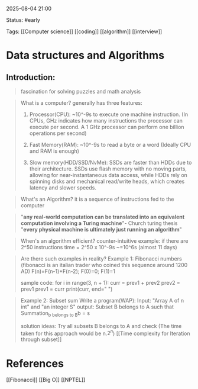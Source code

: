 
2025-08-04 21:00

Status: #early

Tags: [[Computer science]] [[coding]] [[algorithm]] [[interview]] 




# Data structures and Algorithms

## Introduction:
   >fascination for solving puzzles and math analysis

   >What is a computer? generally has three features:
   >1. Processor(CPU): ~10^-9s to execute one machine instruction. (In CPUs, GHz indicates how many instructions the processor can execute per second. A 1 GHz processor can perform one billion operations per second)
   >
   >2. Fast Memory(RAM): ~10^-9s to read a byte or a word (Ideally CPU and RAM is enough)
   >
   >3. Slow memory(HDD/SSD/NvMe): SSDs are faster than HDDs due to their architecture. SSDs use flash memory with no moving parts, allowing for near-instantaneous data access, while HDDs rely on spinning disks and mechanical read/write heads, which creates latency and slower speeds.
   
   >What's an Algorithm?  it is a sequence of instructions fed to the computer
   
   >"**any real-world computation can be translated into an equivalent computation involving a Turing machine**"- Church turing thesis
   >"**every physical machine is ultimately just running an algorithm**"
   
   >When's an algorithm efficient?  counter-intuitive example: if there are 2^50 instructions
   >                                 time = 2^50 x 10^-9s  ~=10^6s (almost 11 days)
   
   >Are there such examples in reality?
   >Example 1: Fibonacci numbers (fibonacci is an italian trader who coined this sequence around 1200 AD) F(n)=F(n-1)+F(n-2); F(0)=0; F(1)=1
   >
   >sample code:
   >for i in range(3, n + 1):
        curr = prev1 + prev2
        prev2 = prev1
        prev1 = curr
        print(curr, end=" ")
        
>Example 2: Subset sum
>Write a program(WAP): 
>	Input: "Array A of n int" and "an integer S"
>	output: Subset B belongs to A such that Summation<sub>b belongs to B</sub>b = s
>	
>	solution ideas:
>		Try all subsets B belongs to A and check
>		(The time taken for this approach would be n.$2^n$) [[Time complexity for Iteration through subset]] 



# References
[[Fibonacci]]  [[Big O]] [[NPTEL]] 